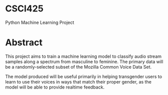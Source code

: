 # CSCI425
Python Machine Learning Project

# Abstract
This project aims to train a machine learning model to classify audio stream samples along a spectrum from masculine to feminine. The primary data will be a randomly-selected subset of the Mozilla Common Voice Data Set.

The model produced will be useful primarily in helping transgender users to learn to use their voices in ways that match their proper gender, as the model will be able to provide realtime feedback.
